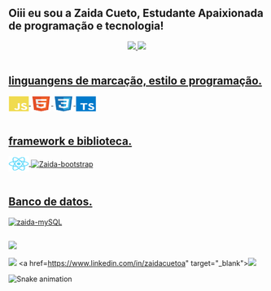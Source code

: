 ## Oiii eu sou a Zaida Cueto, Estudante Apaixionada de programação e tecnologia!
<div align="center">
  <a href="https://github.com/ZaidaCueto">
  <img height="180em" src="https://github-readme-stats.vercel.app/api?username=ZaidaCueto&show_icons=true&theme=dracula&include_all_commits=true&count_private=true"/>
  <img height="180em" src="https://github-readme-stats.vercel.app/api/top-langs/?username=ZaidaCueto&layout=compact&langs_count=7&theme=dracula"/>
</div>
<div style="display: inline_block"><br> 
  <h2>linguangens de marcação, estilo e  programação. </h2>
  
  <img align="center" alt="Zaida-js" height="30" width="40" src="https://raw.githubusercontent.com/devicons/devicon/master/icons/javascript/javascript-plain.svg">
    <img align="center" alt="Zaida-HTML" height="30" width="40" src="https://raw.githubusercontent.com/devicons/devicon/master/icons/html5/html5-original.svg">
  <img align="center" alt="zaida -CSS" height="30" width="40" src="https://raw.githubusercontent.com/devicons/devicon/master/icons/css3/css3-original.svg">
   <img align="center" alt="Zaida-Ts" height="30" width="40"
    src="https://raw.githubusercontent.com/devicons/devicon/master/icons/typescript/typescript-plain.svg">
  </div>

  
  <div style="display: inline_block "><br> 
  <h2>framework e biblioteca. </h2>
  
  
  <img align="center" alt="Zaida-React" height="30" width="40" src="https://raw.githubusercontent.com/devicons/devicon/master/icons/react/react-original.svg">
    <img align="center" alt="Zaida-bootstrap" height="30" width="40" src="https://cdn.jsdelivr.net/gh/devicons/devicon/icons/bootstrap/bootstrap-original-wordmark.svg" />
    </div> 
  <div style="display: inline_block"><br> 
    <h2>Banco de datos. </h2>
  <img align="center" alt="zaida-mySQL" height="30" width="40" 
    src="https://cdn.jsdelivr.net/gh/devicons/devicon/icons/mysql/mysql-original-wordmark.svg" />
  </div>

  
  

  
  
  
  ##
 
<div> 

  <a href="https://instagram.com/rafaballerini" target="_blank"><img src="https://img.shields.io/badge/-Instagram-%23E4405F?style=for-the-badge&logo=instagram&logoColor=white" target="_blank"></a>


  <a href = "mailto:zcueto87@gmail.com"><img src="https://img.shields.io/badge/-Gmail-%23333?style=for-the-badge&logo=gmail&logoColor=white" target="_blank"></a>
  <a href=https://www.linkedin.com/in/zaidacuetoa" target="_blank"><img src="https://img.shields.io/badge/-LinkedIn-%230077B5?style=for-the-badge&logo=linkedin&logoColor=white" target="_blank"></a> 
 
  ![Snake animation](https://github.com/ZaidaCueto/ZaidaCueto/blob/output/github-contribution-grid-snake.svg)
 
</div>
